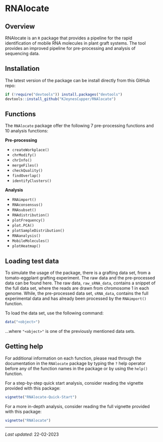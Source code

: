 RNAlocate 
======================================================================

Overview
--------

RNAlocate is an `R` package that provides a pipeline for the rapid identification of mobile RNA molecules in 
plant graft systems. The tool provides an improved pipeline for pre-processing and analysis of sequencing data. 

Installation
------------

The latest version of the package can be install directly from this GitHub repo:

``` r
if (!require("devtools")) install.packages("devtools")
devtools::install_github("KJeynesCupper/RNAlocate")
```

Functions
---------

The `RNAlocate` package offer the following 7 pre-processing functions and  10 analysis functions:

**Pre-processing**
- `createWorkplace()`  
- `chrModify()`
- `chrInfo()`
- `mergeFiles()`
- `checkQuality()`
- `findOverlap()`
- `identifyClusters()`

**Analysis**
- `RNAimport()`
- `RNAconsensus()`
- `RNAsubset()`
- `RNAdistribution()`
- `plotFrequency()`
- `plot.PCA()`
- `plotSampleDistribution()`
- `RNAanalysis()`
- `MobileMolecules()`
- `plotHeatmap()`


Loading test data
-----------------

To simulate the usage of the package, there is a grafting data set, from a 
tomato-eggplant grafting experiment. The raw data and the pre-processed data
can be found here. The raw data, `raw_sRNA_data`, contains a snippet of the full data set, where
the reads are drawn from chromosome 1 in each genome. While, the pre-processed
data set, `sRNA_data`,  contains the full experimental data and has already been processed by 
the `RNAimport()` function. 

To load the data set, use the following command:

``` r
data("<object>")
```

...where `"<object>"` is one of the previously mentioned data sets.

Getting help
------------

For additional information on each function, please read through the documentation in the `RNAlocate` package by typing the `?` help operator before any of the function names in the package or by using the `help()` function.

For a step-by-step quick start analysis, consider reading the vignette provided with this package:

``` r
vignette("RNAlocate-Quick-Start")
```

For a more in-depth analysis, consider reading the full vignette provided with this package:


``` r
vignette("RNAlocate")
```
------------------------------------------------------------------------

*Last updated:* 22-02-2023
